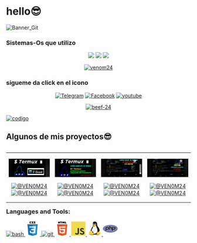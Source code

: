 # hello😎

![Banner_Git]( https://i.ibb.co/5R3Gm9M/Sin-t-tulo57.png) </a>
### Sistemas-Os que utilizo
<p align="center">
<img  src="https://img.shields.io/badge/linux-black?style=for-the-badge&logo=linux">
<img  src="https://img.shields.io/badge/kalilinux-black?style=for-the-badge&logo=kalilinux&logoColor=00ffff">
<img  src="https://img.shields.io/badge/ubuntu-black?style=for-the-badge&logo=ubuntu">
</p>

<p align="center"><a href="https://github.com/venom-24"><img title="venom24" src="https://github-readme-stats.vercel.app/api?username=venom-24&show_icons=true&include_all_commits=true&theme=tokyonight&cache_seconds=3200"></a> </p>


### sigueme da click en el icono
<p align="center">
<a href=https://t.me/Vnom24><img title="Telegram" src="https://img.shields.io/badge/Telegram-black?style=for-the-badge&logo=telegram"></a>
<a href=https://www.facebook.com/Venom24termuxavanzado><img title="Facebook" src="https://img.shields.io/badge/Fanpage-black?style=for-the-badge&logo=Facebook"></a>
<a href="https://www.youtube.com/c/Venom24Termux"><img title="youtube" src="https://img.shields.io/badge/YouTube-VeNOM24-red?style=for-the-badge&logo=Youtube"></a>
</p>


<p align="center">
<a href="https://github.com/venom-24/beef-24"><img title="beef-24" src="https://github-readme-stats.vercel.app/api/pin/?username=venom-24&repo=beef-24&theme=radical"></a>
</p>
<a href="https://github.com/venom-24/codigo"><img title="codigo" src="https://github-readme-stats.vercel.app/api/pin/?username=venom-24&repo=codigo&theme=radical"></a>
</p>

<div id="proyectos">                                                                           <h2 >Algunos de mis proyectos😎 </h2>
<table align="left" >
<tr border="none">                                                                             <td width="25%" align="center">                                                                <p align="center">
<a href="https://youtu.be/58pj4GEncYM?si=FiG-mCdsXzpTS8ig" title="Go to Source">               <img align="center" width=100% src="https://raw.githubusercontent.com/venom-24/venom-24/main/img/install_termux_fdroid.webp" alt="VIDEO" /></a>
</p>                                                                                           <p align="center">
<a href="https://youtu.be/58pj4GEncYM?si=FiG-mCdsXzpTS8ig" target="blank"><img align="center" src="https://img.shields.io/badge/YouTube-FF0000?style=for-the-badge&logo=youtube&logoColor=white" alt="@VEN0M24"  /></a>                                     <a href="https://github.com/venom-24" target="blank"><img align="center" src="https://img.shields.io/badge/GitHub-100000?style=for-the-badge&logo=github&logoColor=white" alt="@VEN0M24" /></a>
    </p>                                                                                            </td>

 <td width="25%" align="center">
    <p align="center">
     <a href="https://youtu.be/zm5nGh2PPBI?si=SFpFPoLLzFe52fMe" title="Go to Source">        <img align="center" width=100% src="https://raw.githubusercontent.com/venom-24/venom-24/main/img/termux_primeros_pasos.webp"   alt="VIDEO" /></a>                                    </p>                                                                                          <p align="center">                                                                             <a href="https://youtu.be/zm5nGh2PPBI?si=SFpFPoLLzFe52fMe" target="blank"><img align="center" src="https://img.shields.io/badge/YouTube-FF0000?style=for-the-badge&logo=youtube&logoColor=white" alt="@VEN0M24"/></a>                                        <a href="https://github.com/venom-24" target="blank"><img align="center" src="https://img.shields.io/badge/GitHub-100000?style=for-the-badge&logo=github&logoColor=white" alt="@VEN0M24" /></a>
    </p>                                </td>

<td width="25%" align="center">
    <p align="center">
     <a href="https://youtu.be/v6rsSs-B7mA?si=zIjZQOV3o3z_-R0J" title="Go to Source">
 <img align="center" width=100% src="https://raw.githubusercontent.com/venom-24/venom-24/main/img/termux_login.webp"   alt="VIDEO" /></a>
      </p>
    <p align="center">                                                                         <a href="https://youtu.be/v6rsSs-B7mA?si=zIjZQOV3o3z_-R0J" target="blank">
<img align="center" src="https://img.shields.io/badge/YouTube-FF0000?style=for-thebadge&logo=youtube&logoColor=white" alt="@VEN0M24"  /></a>                                                                                                              <a href="https://github.com/venom-24" target="blank"><img align="center" src="https://img.shields.io/badge/GitHub-100000?style=for-thebadge&logo=github&logoColor=white" alt="@VEN0M24" /></a>
    </p>
</td>

<td width="25%" align="center">
<p align="center">                                                                              <a href="https://youtu.be/W1eD-tJEt0E?si=eASeUpkI8EXDet81" title="Go to Source">
    <img align="center" width=100% src="https://raw.githubusercontent.com/venom-24/venom-24/main/img/ataque_ddos_sql.webp"   alt="VIDEO" /></a>                                         </p>
    <p align="center">                                                                          <a href="https://youtu.be/W1eD-tJEt0E?si=eASeUpkI8EXDet81" target="blank"> 
<img align="center" src="https://img.shields.io/badge/YouTube-FF0000?style=for-the-badge&logo=youtube&logoColor=white" alt="@VEN0M24"  /
></a>
      <a href="https://github.com/venom-24" target="blank"><img align="center" src="https://img.shields.io/badge/GitHub-100000?style=forthebadge&logo=github&logoColor=white" alt="@VEN0M24" /></a>
    </p>
</td>
<!------------------------->
                                                                              </tr>
</table>
  </div>
  <br>
<br><br>
 <br><br>
<h3 align="left">Languages and Tools:</h3>
<p align="left"> <a href="https://www.gnu.org/software/bash/" target="_blank" rel="noreferrer"> <img src="https://www.vectorlogo.zone/logos/gnu_bash/gnu_bash-icon.svg" alt="bash" width="40" height="40"/> </a> <a href="https://www.w3schools.com/css/" target="_blank" rel="noreferrer"> <img src="https://raw.githubusercontent.com/devicons/devicon/master/icons/css3/css3-original-wordmark.svg" alt="css3" width="40" height="40"/> </a> <a href="https://git-scm.com/" target="_blank" rel="noreferrer"> <img src="https://www.vectorlogo.zone/logos/git-scm/git-scm-icon.svg" alt="git" width="40" height="40"/> </a> <a href="https://www.w3.org/html/" target="_blank" rel="noreferrer"> <img src="https://raw.githubusercontent.com/devicons/devicon/master/icons/html5/html5-original-wordmark.svg" alt="html5" width="40" height="40"/> </a> <a href="https://developer.mozilla.org/en-US/docs/Web/JavaScript" target="_blank" rel="noreferrer"> <img src="https://raw.githubusercontent.com/devicons/devicon/master/icons/javascript/javascript-original.svg" alt="javascript" width="40" height="40"/> </a> <a href="https://www.linux.org/" target="_blank" rel="noreferrer"> <img src="https://raw.githubusercontent.com/devicons/devicon/master/icons/linux/linux-original.svg" alt="linux" width="40" height="40"/> </a> <a href="https://www.php.net" target="_blank" rel="noreferrer"> <img src="https://raw.githubusercontent.com/devicons/devicon/master/icons/php/php-original.svg" alt="php" width="40" height="40"/> </a> </p>
                  
